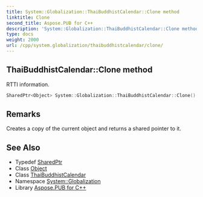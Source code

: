 ```yaml
---
title: System::Globalization::ThaiBuddhistCalendar::Clone method
linktitle: Clone
second_title: Aspose.PUB for C++
description: 'System::Globalization::ThaiBuddhistCalendar::Clone method. RTTI information in C++.'
type: docs
weight: 2000
url: /cpp/system.globalization/thaibuddhistcalendar/clone/
---
```

## ThaiBuddhistCalendar::Clone method


RTTI information.

```cpp
SharedPtr<Object> System::Globalization::ThaiBuddhistCalendar::Clone() override
```

## Remarks


Creates a copy of the current object and returns a shared pointer to it. 
## See Also

* Typedef [SharedPtr](../../../system/sharedptr/)
* Class [Object](../../../system/object/)
* Class [ThaiBuddhistCalendar](../)
* Namespace [System::Globalization](../../)
* Library [Aspose.PUB for C++](../../../)
